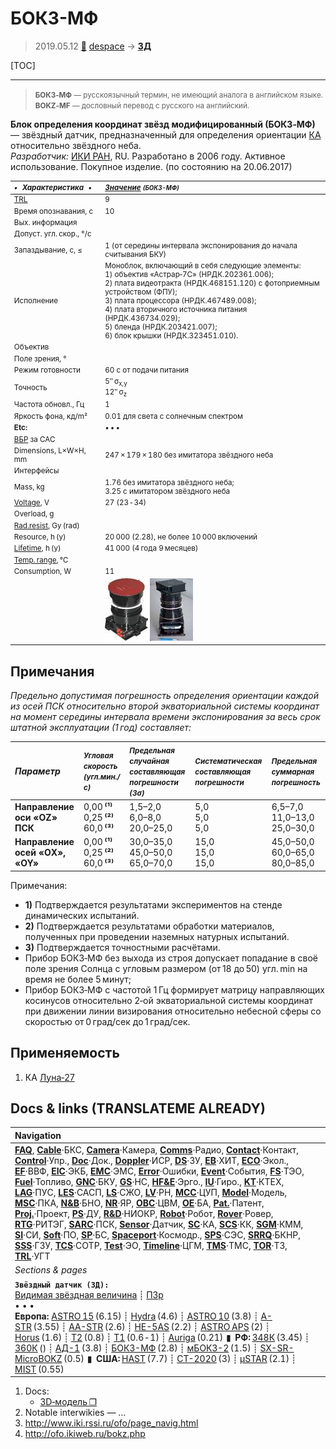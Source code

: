 # БОКЗ-МФ
> 2019.05.12 [🚀](../index/index.md) [despace](index.md) → **[ЗД](sensor.md)**

[TOC]

---

> <small>**БОКЗ‑МФ** — русскоязычный термин, не имеющий аналога в английском языке. **BOKZ‑MF** — дословный перевод с русского на английский.</small>

**Блок определения координат звёзд модифицированный (БОКЗ‑МФ)** — звёздный датчик, предназначенный для определения ориентации [КА](sc.md) относительно звёздного неба.  
*Разработчик:* [ИКИ РАН](zz_iki_ras.md), RU. Разработано в 2006 году. Активное использование. Покупное изделие. (по состоянию на 20.06.2017)

<small>

|*•    Характеристика    •*|*[Значение](si.md) <small>(БОКЗ-МФ)</small>*|
|:--|:--|
|[TRL](trl.md)|9|
|Время опознавания, с|10|
|Вых. информация||
|Допуст. угл. скор., °/с||
|Запаздывание, с, ≤|1 (от середины интервала экспонирования до начала считывания БКУ)|
|Исполнение|Моноблок, включающий в себя следующие элементы:<br> 1) объектив «Астрар‑7С» (НРДК.202361.006);<br> 2) плата видеотракта (НРДК.468151.120) с фотоприемным устройством (ФПУ);<br> 3) плата процессора (НРДК.467489.008);<br> 4) плата вторичного источника питания (НРДК.436734.029);<br> 5) бленда (НРДК.203421.007);<br> 6) блок крышки (НРДК.323451.010).|
|Объектив||
|Поле зрения, °||
|Режим готовности|60 с от подачи питания|
|Точность|5″ σ<sub>x,y</sub><br> 12″ σ<sub>z</sub>|
|Частота обновл., Гц|1|
|Яркость фона, кд/m²|0.01 для света с солнечным спектром|
|**Etc:**|• • •|
|[ВБР](srrq.md) за САС||
|Dimensions, L×W×H, mm|247 × 179 × 180 без имитатора звёздного неба|
|Интерфейсы||
|Mass, kg|1.76 без имитатора звёздного неба;<br> 3.25 с имитатором звёздного неба|
|[Voltage](voltage.md), V|27 (23 ‑ 34)|
|Overload, g||
|[Rad.resist](ion_rad.md), Gy (rad)||
|Resource, h (y)|20 000 (2.28), не более 10 000 включений|
|[Lifetime](lifetime.md), h (y)|41 000 (4 года 9 месяцев)|
|[Temp. range](tcs.md), ℃||
|Consumption, W|11|
||[![](f/sensor/b/bokz-mf_pic1_thumb.jpg)](f/sensor/b/bokz-mf_pic1.jpg) [![](f/sensor/b/bokz-mf_pic2_thumb.jpg)](f/sensor/b/bokz-mf_pic2.jpg)|

</small>



<p style="page-break-after:always"> </p>

## Примечания
*Предельно допустимая погрешность определения ориентации каждой из осей ПСК относительно второй экваториальной системы координат на момент середины интервала времени экспонирования за весь срок штатной эксплуатации (1 год) составляет:*

|*Параметр*|<small>*Угловая скорость (угл.мин./с)*|<small>*Предельная случайная составляющая погрешности (3σ)*|<small>*Систематическая составляющая погрешности*|<small>*Предельная суммарная погрешность*|
|:--|:--|:--|:--|:--|
|**Направление оси «OZ» ПСК**|0,00 **⁽¹⁾**<br> 0,25 **⁽²⁾**<br> 60,0 **⁽³⁾**|1,5–2,0<br> 6,0–8,0<br> 20,0–25,0|5,0<br> 5,0<br> 5,0|6,5–7,0<br> 11,0–13,0<br> 25,0–30,0|
|**Направление осей «OХ», «OY»**|0,00 **⁽¹⁾**<br> 0,25 **⁽²⁾**<br> 60,0 **⁽³⁾**|30,0–35,0<br> 45,0–50,0<br> 65,0–70,0|15,0<br> 15,0<br> 15,0|45,0–50,0<br> 60,0–65,0<br> 80,0–85,0|

Примечания:

   - **1)** Подтверждается результатами экспериментов на стенде динамических испытаний.
   - **2)** Подтверждается результатами обработки материалов, полученных при проведении наземных натурных испытаний.
   - **3)** Подтверждается точностными расчётами.
   - Прибор БОКЗ‑МФ без выхода из строя допускает попадание в своё поле зрения Солнца с угловым размером (от 18 до 50) угл. min на время не более 5 минут;
   - Прибор БОКЗ‑МФ с частотой 1 Гц формирует матрицу направляющих косинусов относительно 2‑ой экваториальной системы координат при движении линии визирования относительно небесной сферы со скоростью от 0 град/сек до 1 град/сек.



## Применяемость
   1. КА [Луна‑27](луна_27.md)



<p style="page-break-after:always"> </p>

## Docs & links (TRANSLATEME ALREADY)
|Navigation|
|:--|
|**[FAQ](faq.md)**, **[Cable](cable.md)**·БКС, **[Camera](cam.md)**·Камера, **[Comms](comms.md)**·Радио, **[Contact](contact.md)**·Контакт, **[Control](control.md)**·Упр., **[Doc](doc.md)**·Док., **[Doppler](doppler.md)**·ИСР, **[DS](ds.md)**·ЗУ, **[EB](eb.md)**·ХИТ, **[ECO](ecology.md)**·Экол., **[EF](ef.md)**·ВВФ, **[ElC](elc.md)**·ЭКБ, **[EMC](emc.md)**·ЭМС, **[Error](error.md)**·Ошибки, **[Event](event.md)**·События, **[FS](fs.md)**·ТЭО, **[Fuel](fuel.md)**·Топливо, **[GNC](gnc.md)**·БКУ, **[GS](scs.md)**·НС, **[HF&E](hfe.md)**·Эрго., **[IU](iu.md)**·Гиро., **[KT](kt.md)**·КТЕХ, **[LAG](lag.md)**·ПУC, **[LES](les.md)**·САСП, **[LS](ls.md)**·СЖО, **[LV](lv.md)**·РН, **[MCC](mcc.md)**·ЦУП, **[Model](model.md)**·Модель, **[MSC](sc.md)**·ПКА, **[N&B](nnb.md)**·БНО, **[NR](nr.md)**·ЯР, **[OBC](obc.md)**·ЦВМ, **[OE](oe.md)**·БА, **[Pat.](патент.md)**·Патент, **[Proj.](project.md)**·Проект, **[PS](ps.md)**·ДУ, **[R&D](rnd.md)**·НИОКР, **[Robot](robotics.md)**·Робот, **[Rover](rover.md)**·Ровер, **[RTG](rtg.md)**·РИТЭГ, **[SARC](sarc.md)**·ПСК, **[Sensor](sensor.md)**·Датчик, **[SC](sc.md)**·КА, **[SCS](scs.md)**·КК, **[SGM](sgm.md)**·КММ, **[SI](si.md)**·СИ, **[Soft](soft.md)**·ПО, **[SP](sp.md)**·БС, **[Spaceport](spaceport.md)**·Космодр., **[SPS](sps.md)**·СЭС, **[SRRQ](srrq.md)**·БКНР, **[SSS](sss.md)**·ГЗУ, **[TCS](tcs.md)**·СОТР, **[Test](test.md)**·ЭО, **[Timeline](timeline.md)**·ЦГМ, **[TMS](tms.md)**·ТМС, **[TOR](tor.md)**·ТЗ, **[TRL](trl.md)**·УГТ|
|*Sections & pages*|
|**`Звёздный датчик (ЗД):`**<br> [Видимая звёздная величина](app_mag.md) ┊ [ПЗр](fov.md)<br>• • •<br> **Европа:** [ASTRO 15](astro_15.md) (6.15) ┊ [Hydra](hydra.md) (4.6) ┊ [ASTRO 10](astro_10.md) (3.8) ┊ [A-STR](a_str.md) (3.55) ┊ [AA-STR](aa_str.md) (2.6) ┊ [HE-5AS](he_5as.md) (2.2) ┊ [ASTRO APS](astro_aps.md) (2) ┊ [Horus](horus.md) (1.6) ┊ [T2](t2.md) (0.8) ┊ [T1](t1.md) (0.6 ‑ 1) ┊ [Auriga](auriga.md) (0.21)  ▮  **РФ:** [348К](348k.md) (3.45) ┊ [360К](360k.md) () ┊ [АД-1](ad_1.md) (3.8) ┊ [БОКЗ-МФ](bokz_mf.md) (2.8) ┊ [мБОКЗ-2](мбокз_2.md) (1.5) ┊ [SX-SR-MicroBOKZ](sx_sr_microbokz.md) (0.5)  ▮  **США:** [HAST](hast.md) (7.7) ┊ [CT-2020](ct_2020.md) (3) ┊ [µSTAR](mustar.md) (2.1) ┊ [MIST](mist.md) (0.55) |

   1. Docs:
      - [3D‑модель ❐](f/sensor/b/bokz-mf_2011.7z)
   1. Notable interwikies — …
   1. <http://www.iki.rssi.ru/ofo/page_navig.html>
   1. <http://ofo.ikiweb.ru/bokz.php>

